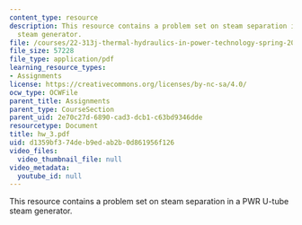 ```yaml
---
content_type: resource
description: This resource contains a problem set on steam separation in a PWR U-tube
  steam generator.
file: /courses/22-313j-thermal-hydraulics-in-power-technology-spring-2007/d1359bf374deb9edab2b0d861956f126_hw_3.pdf
file_size: 57228
file_type: application/pdf
learning_resource_types:
- Assignments
license: https://creativecommons.org/licenses/by-nc-sa/4.0/
ocw_type: OCWFile
parent_title: Assignments
parent_type: CourseSection
parent_uid: 2e70c27d-6890-cad3-dcb1-c63bd9346dde
resourcetype: Document
title: hw_3.pdf
uid: d1359bf3-74de-b9ed-ab2b-0d861956f126
video_files:
  video_thumbnail_file: null
video_metadata:
  youtube_id: null
---
```

This resource contains a problem set on steam separation in a PWR U-tube steam generator.